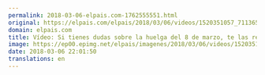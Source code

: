 ```yaml
---
permalink: 2018-03-06-elpais.com-1762555551.html
original: https://elpais.com/elpais/2018/03/06/videos/1520351057_711365.html#?ref=rss&format=simple&link=link
domain: elpais.com
title: Vídeo: Si tienes dudas sobre la huelga del 8 de marzo, te las resolvemos en dos minutos
image: https://ep00.epimg.net/elpais/imagenes/2018/03/06/videos/1520351057_711365_1520371748_rrss_normal.jpg
date: 2018-03-06 22:01:50
translations: en
---
```


